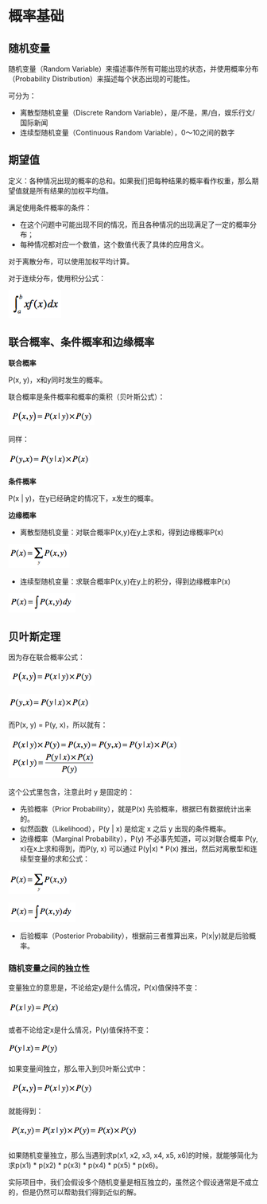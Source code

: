 # 概率基础

## 随机变量


随机变量（Random Variable）来描述事件所有可能出现的状态，并使用概率分布（Probability Distribution）来描述每个状态出现的可能性。

可分为：

* 离散型随机变量（Discrete Random Variable），​是/不是，黑/白，娱乐行文/国际新闻
* 连续型随机变量（Continuous Random Variable），0～10之间的数字


## 期望值

定义：各种情况出现的概率的总和。如果我们把每种结果的概率看作权重，那么期望值就是所有结果的加权平均值。

满足使用条件概率的条件：

* 在这个问题中可能出现不同的情况，而且各种情况的出现满足了一定的概率分布；
* 每种情况都对应一个数值，这个数值代表了具体的应用含义。

对于离散分布，可以使用加权平均计算。

对于连续分布，使用积分公式：

![](basic/期望值-1.webp)

## 联合概率、条件概率和边缘概率

**联合概率**

P(x, y)，x和y同时发生的概率。

联合概率是条件概率和概率的乘积（贝叶斯公式）：

![](basic/联合概率-1.webp)

同样：

![](basic/联合概率-2.webp)

**条件概率**

P(x | y)，在y已经确定的情况下，x发生的概率。

**边缘概率**

* 离散型随机变量：对联合概率P(x,y)在y上求和，得到边缘概率P(x)

![](basic/边缘概率-1.webp)


* 连续型随机变量：求联合概率P(x,y)在y上的积分，得到边缘概率P(x)

![](basic/边缘概率-2.webp)

## 贝叶斯定理

因为存在联合概率公式：

![](basic/联合概率-1.webp)

![](basic/联合概率-2.webp)

而P(x, y) = P(y, x)，所以就有：

![](basic/贝叶斯定理-1.webp)

这个公式里包含，注意此时 y 是固定的：

* 先验概率（Prior Probability），就是P(x) 先验概率，根据已有数据统计出来的。
* 似然函数（Likelihood），P(y | x) 是给定 x 之后 y 出现的条件概率。
* 边缘概率（Marginal Probability），P(y) 不必事先知道，可以对联合概率 P(y, x)在x上求和得到，而P(y, x) 可以通过 P(y|x) * P(x) 推出，然后对离散型和连续型变量的求和公式：

![](basic/边缘概率-1.webp)

![](basic/边缘概率-2.webp)

* 后验概率（Posterior Probability），根据前三者推算出来，P(x|y)就是后验概率。

###  随机变量之间的独立性

变量独立的意思是，不论给定y是什么情况，P(x)值保持不变：

![](basic/独立性-1.webp)

或者不论给定x是什么情况，P(y)值保持不变：

![](basic/独立性-2.webp)

如果变量间独立，那么带入到贝叶斯公式中：

![](basic/联合概率-1.webp)

就能得到：

![](basic/独立性-3.webp)

如果随机变量独立，那么当遇到求p(x1, x2, x3, x4, x5, x6)的时候，就能够简化为求p(x1) * p(x2) * p(x3) * p(x4) * p(x5) * p(x6)。



实际项目中，我们会假设多个随机变量是相互独立的，虽然这个假设通常是不成立的，但是仍然可以帮助我们得到近似的解。
